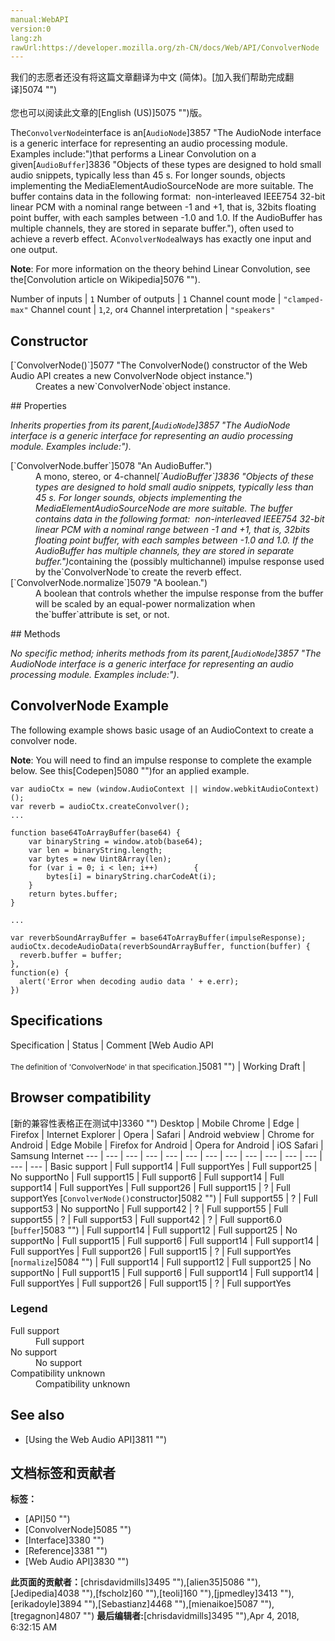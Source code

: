 ```yaml
---
manual:WebAPI
version:0
lang:zh
rawUrl:https://developer.mozilla.org/zh-CN/docs/Web/API/ConvolverNode
---
```




<bdi>我们的志愿者还没有将这篇文章翻译为<bdi>中文 (简体)</bdi>。[加入我们帮助完成翻译]5074 "")<br></br>您也可以阅读此文章的[English (US)]5075 "")版。</bdi>






The`ConvolverNode`interface is an[`AudioNode`]3857 "The AudioNode interface is a generic interface for representing an audio processing module. Examples include:")that performs a Linear Convolution on a given[`AudioBuffer`]3836 "Objects of these types are designed to hold small audio snippets, typically less than 45 s. For longer sounds, objects implementing the MediaElementAudioSourceNode are more suitable. The buffer contains data in the following format:  non-interleaved IEEE754 32-bit linear PCM with a nominal range between -1 and +1, that is, 32bits floating point buffer, with each samples between -1.0 and 1.0. If the AudioBuffer has multiple channels, they are stored in separate buffer."), often used to achieve a reverb effect. A`ConvolverNode`always has exactly one input and one output.



**Note**: For more information on the theory behind Linear Convolution, see the[Convolution article on Wikipedia]5076 "").


Number of inputs | `1` 
Number of outputs | `1` 
Channel count mode | `"clamped-max"` 
Channel count | `1`,`2`, or`4` 
Channel interpretation | `"speakers"` 


## Constructor<a name="Constructor"></a>
<dl><dt>[`ConvolverNode()`]5077 "The ConvolverNode() constructor of the Web Audio API creates a new ConvolverNode object instance.")</dt><dd>Creates a new`ConvolverNode`object instance.</dd></dl>
## Properties<a name="Properties"></a>


<em>Inherits properties from its parent,</em><em>[`AudioNode`]3857 "The AudioNode interface is a generic interface for representing an audio processing module. Examples include:")</em>.

<dl><dt>[`ConvolverNode.buffer`]5078 "An AudioBuffer.")</dt><dd>A mono, stereo, or 4-channel<em>[`AudioBuffer`]3836 "Objects of these types are designed to hold small audio snippets, typically less than 45 s. For longer sounds, objects implementing the MediaElementAudioSourceNode are more suitable. The buffer contains data in the following format:  non-interleaved IEEE754 32-bit linear PCM with a nominal range between -1 and +1, that is, 32bits floating point buffer, with each samples between -1.0 and 1.0. If the AudioBuffer has multiple channels, they are stored in separate buffer.")</em>containing the (possibly multichannel) impulse response used by the`ConvolverNode`to create the reverb effect.</dd><dt>[`ConvolverNode.normalize`]5079 "A boolean.")</dt><dd>A boolean that controls whether the impulse response from the buffer will be scaled by an equal-power normalization when the`buffer`attribute is set, or not.</dd></dl>
## Methods<a name="Methods"></a>


<em>No specific method; inherits methods from its parent,</em><em>[`AudioNode`]3857 "The AudioNode interface is a generic interface for representing an audio processing module. Examples include:")</em>.


## ConvolverNode Example<a name="ConvolverNode_Example"></a>


The following example shows basic usage of an AudioContext to create a convolver node.



**Note**: You will need to find an impulse response to complete the example below. See this[Codepen]5080 "")for an applied example.







```
var audioCtx = new (window.AudioContext || window.webkitAudioContext)();
var reverb = audioCtx.createConvolver();
...

function base64ToArrayBuffer(base64) {
    var binaryString = window.atob(base64);
    var len = binaryString.length;
    var bytes = new Uint8Array(len);
    for (var i = 0; i < len; i++)        {
        bytes[i] = binaryString.charCodeAt(i);
    }
    return bytes.buffer;
}

...

var reverbSoundArrayBuffer = base64ToArrayBuffer(impulseResponse);
audioCtx.decodeAudioData(reverbSoundArrayBuffer, function(buffer) {
  reverb.buffer = buffer;
},
function(e) {
  alert('Error when decoding audio data ' + e.err);
})
```





## Specifications<a name="Specifications"></a>
Specification | Status | Comment 
[Web Audio API<br></br><small>The definition of &#39;ConvolverNode&#39; in that specification.</small>]5081 "") | Working Draft |  


## Browser compatibility<a name="Browser_compatibility"></a>
[新的兼容性表格正在测试中<i></i>]3360 "")
<abbr>Desktop<i></i></abbr> | <abbr>Mobile<i></i></abbr> 
<abbr>Chrome<i></i></abbr> | <abbr>Edge<i></i></abbr> | <abbr>Firefox<i></i></abbr> | <abbr>Internet Explorer<i></i></abbr> | <abbr>Opera<i></i></abbr> | <abbr>Safari<i></i></abbr> | <abbr>Android webview<i></i></abbr> | <abbr>Chrome for Android<i></i></abbr> | <abbr>Edge Mobile<i></i></abbr> | <abbr>Firefox for Android<i></i></abbr> | <abbr>Opera for Android<i></i></abbr> | <abbr>iOS Safari<i></i></abbr> | <abbr>Samsung Internet<i></i></abbr> 
 ---  |  ---  |  ---  |  ---  |  ---  |  ---  |  ---  |  ---  |  ---  |  ---  |  ---  |  ---  |  ---  |  ---  | 
Basic support | <abbr>Full support</abbr>14 | <abbr>Full support</abbr>Yes | <abbr>Full support</abbr>25 | <abbr>No support</abbr>No | <abbr>Full support</abbr>15 | <abbr>Full support</abbr>6 | <abbr>Full support</abbr>14 | <abbr>Full support</abbr>14 | <abbr>Full support</abbr>Yes | <abbr>Full support</abbr>26 | <abbr>Full support</abbr>15 | <abbr>?</abbr> | <abbr>Full support</abbr>Yes 
[`ConvolverNode()`constructor]5082 "") | <abbr>Full support</abbr>55 | <abbr>?</abbr> | <abbr>Full support</abbr>53 | <abbr>No support</abbr>No | <abbr>Full support</abbr>42 | <abbr>?</abbr> | <abbr>Full support</abbr>55 | <abbr>Full support</abbr>55 | <abbr>?</abbr> | <abbr>Full support</abbr>53 | <abbr>Full support</abbr>42 | <abbr>?</abbr> | <abbr>Full support</abbr>6.0 
[`buffer`]5083 "") | <abbr>Full support</abbr>14 | <abbr>Full support</abbr>12 | <abbr>Full support</abbr>25 | <abbr>No support</abbr>No | <abbr>Full support</abbr>15 | <abbr>Full support</abbr>6 | <abbr>Full support</abbr>14 | <abbr>Full support</abbr>14 | <abbr>Full support</abbr>Yes | <abbr>Full support</abbr>26 | <abbr>Full support</abbr>15 | <abbr>?</abbr> | <abbr>Full support</abbr>Yes 
[`normalize`]5084 "") | <abbr>Full support</abbr>14 | <abbr>Full support</abbr>12 | <abbr>Full support</abbr>25 | <abbr>No support</abbr>No | <abbr>Full support</abbr>15 | <abbr>Full support</abbr>6 | <abbr>Full support</abbr>14 | <abbr>Full support</abbr>14 | <abbr>Full support</abbr>Yes | <abbr>Full support</abbr>26 | <abbr>Full support</abbr>15 | <abbr>?</abbr> | <abbr>Full support</abbr>Yes 


### Legend<a name="Legend"></a>
<dl><dt><abbr>Full support</abbr></dt><dd>Full support</dd><dt><abbr>No support</abbr></dt><dd>No support</dd><dt><abbr>Compatibility unknown</abbr></dt><dd>Compatibility unknown</dd></dl>


## See also<a name="See_also"></a>

* [Using the Web Audio API]3811 "")



## 文档标签和贡献者
**标签：**
* [API]50 "")
* [ConvolverNode]5085 "")
* [Interface]3380 "")
* [Reference]3381 "")
* [Web Audio API]3830 "")

**此页面的贡献者：**[chrisdavidmills]3495 ""),[alien35]5086 ""),[Jedipedia]4038 ""),[fscholz]60 ""),[teoli]160 ""),[jpmedley]3413 ""),[erikadoyle]3894 ""),[Sebastianz]4468 ""),[mienaikoe]5087 ""),[tregagnon]4807 "")
**最后编辑者:**[chrisdavidmills]3495 ""),<time>Apr 4, 2018, 6:32:15 AM</time>



